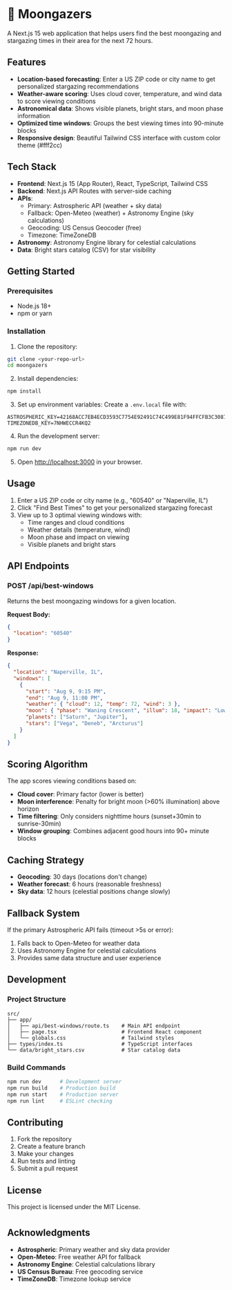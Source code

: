 # 🌙 Moongazers

A Next.js 15 web application that helps users find the best moongazing and stargazing times in their area for the next 72 hours.

## Features

- **Location-based forecasting**: Enter a US ZIP code or city name to get personalized stargazing recommendations
- **Weather-aware scoring**: Uses cloud cover, temperature, and wind data to score viewing conditions
- **Astronomical data**: Shows visible planets, bright stars, and moon phase information
- **Optimized time windows**: Groups the best viewing times into 90-minute blocks
- **Responsive design**: Beautiful Tailwind CSS interface with custom color theme (#fff2cc)

## Tech Stack

- **Frontend**: Next.js 15 (App Router), React, TypeScript, Tailwind CSS
- **Backend**: Next.js API Routes with server-side caching
- **APIs**: 
  - Primary: Astrospheric API (weather + sky data)
  - Fallback: Open-Meteo (weather) + Astronomy Engine (sky calculations)
  - Geocoding: US Census Geocoder (free)
  - Timezone: TimeZoneDB
- **Astronomy**: Astronomy Engine library for celestial calculations
- **Data**: Bright stars catalog (CSV) for star visibility

## Getting Started

### Prerequisites

- Node.js 18+ 
- npm or yarn

### Installation

1. Clone the repository:
```bash
git clone <your-repo-url>
cd moongazers
```

2. Install dependencies:
```bash
npm install
```

3. Set up environment variables:
Create a `.env.local` file with:
```env
ASTROSPHERIC_KEY=42168ACC7EB4ECD3593C7754E92491C74C499E81F94FFCFB3C3087EA326A8C44524C0FDC
TIMEZONEDB_KEY=7NHWECCR4KQ2
```

4. Run the development server:
```bash
npm run dev
```

5. Open [http://localhost:3000](http://localhost:3000) in your browser.

## Usage

1. Enter a US ZIP code or city name (e.g., "60540" or "Naperville, IL")
2. Click "Find Best Times" to get your personalized stargazing forecast
3. View up to 3 optimal viewing windows with:
   - Time ranges and cloud conditions
   - Weather details (temperature, wind)
   - Moon phase and impact on viewing
   - Visible planets and bright stars

## API Endpoints

### POST /api/best-windows

Returns the best moongazing windows for a given location.

**Request Body:**
```json
{
  "location": "60540"
}
```

**Response:**
```json
{
  "location": "Naperville, IL",
  "windows": [
    {
      "start": "Aug 9, 9:15 PM",
      "end": "Aug 9, 11:00 PM", 
      "weather": { "cloud": 12, "temp": 72, "wind": 3 },
      "moon": { "phase": "Waning Crescent", "illum": 18, "impact": "Low" },
      "planets": ["Saturn", "Jupiter"],
      "stars": ["Vega", "Deneb", "Arcturus"]
    }
  ]
}
```

## Scoring Algorithm

The app scores viewing conditions based on:
- **Cloud cover**: Primary factor (lower is better)
- **Moon interference**: Penalty for bright moon (>60% illumination) above horizon
- **Time filtering**: Only considers nighttime hours (sunset+30min to sunrise-30min)
- **Window grouping**: Combines adjacent good hours into 90+ minute blocks

## Caching Strategy

- **Geocoding**: 30 days (locations don't change)
- **Weather forecast**: 6 hours (reasonable freshness)
- **Sky data**: 12 hours (celestial positions change slowly)

## Fallback System

If the primary Astrospheric API fails (timeout >5s or error):
1. Falls back to Open-Meteo for weather data
2. Uses Astronomy Engine for celestial calculations
3. Provides same data structure and user experience

## Development

### Project Structure

```
src/
├── app/
│   ├── api/best-windows/route.ts    # Main API endpoint
│   ├── page.tsx                     # Frontend React component
│   └── globals.css                  # Tailwind styles
├── types/index.ts                   # TypeScript interfaces
└── data/bright_stars.csv            # Star catalog data
```

### Build Commands

```bash
npm run dev      # Development server
npm run build    # Production build
npm run start    # Production server
npm run lint     # ESLint checking
```

## Contributing

1. Fork the repository
2. Create a feature branch
3. Make your changes
4. Run tests and linting
5. Submit a pull request

## License

This project is licensed under the MIT License.

#

## Acknowledgments

- **Astrospheric**: Primary weather and sky data provider
- **Open-Meteo**: Free weather API for fallback
- **Astronomy Engine**: Celestial calculations library
- **US Census Bureau**: Free geocoding service
- **TimeZoneDB**: Timezone lookup service
